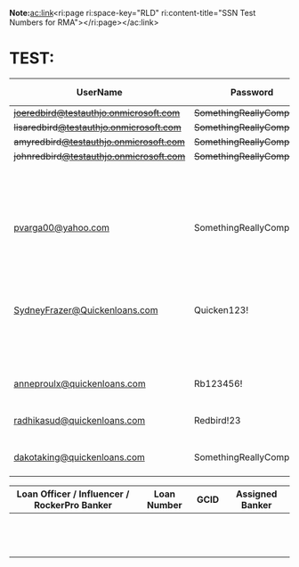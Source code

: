 
**Note:**<ac:link><ri:page ri:space-key="RLD" ri:content-title="SSN Test Numbers for RMA"></ri:page></ac:link>



# TEST:


| UserName | Password | CommonID | Licensed States | Active/Terminated | First Name | Last Name | SSN | RocketPro Email |
| --- | --- | --- | --- | --- | --- | --- | --- | --- |
| <s><a href="mailto:joeredbird@testauthjo.onmicrosoft.com">joeredbird@testauthjo.onmicrosoft.com</a></s> | <s>SomethingReallyComplex!&nbsp;</s> | <s><span>123456</span></s> | <br> | <s><span>Active</span></s> | <s>Joe</s> | <s>Redbird</s> | <br> | <br> |
| <s>lisaredbird<a rel="nofollow" href="mailto:joeredbird@testauthjo.onmicrosoft.com" class="external-link">@testauthjo.onmicrosoft.com</a></s> | <s>SomethingReallyComplex!&nbsp;</s> | <s>999000</s> | <br> | <s><span>Active</span></s> | <s>Lisa</s> | <s><span>Redbird</span></s> | <br> | <br> |
| <s>amyredbird<a class="external-link" rel="nofollow" href="mailto:joeredbird@testauthjo.onmicrosoft.com">@testauthjo.onmicrosoft.com</a></s> | <s>SomethingReallyComplex!&nbsp;</s> | <s>1005430</s> | <br> | <s><span>Active</span></s> | <s>Amy</s> | <s><span>Redbird</span></s> | <br> | <br> |
| <s>johnredbird<a rel="nofollow" href="mailto:joeredbird@testauthjo.onmicrosoft.com" class="external-link">@testauthjo.onmicrosoft.com</a></s> | <s>SomethingReallyComplex!&nbsp;</s> | <s>1002460</s> | <br> | <s><span>Active</span></s> | <s>John</s> | <s><span>Redbird</span></s> | <br> | <br> |
| <br> | <br> | 380034 | **No License** | <br> | Erin | E2E | 666-00-0070 | erine2e@rocketprofessional.com / SomethingReallyComplex! |
| pvarga00@yahoo.com | SomethingReallyComplex!1 | 380039 | <ul style="list-style-type: square;"><li>CA, AK</li><li>MI - Terminated/Surrendered/Cancelled</li></ul> | Active | Peter | E2E | 666-00-0071 | [petere2e@rocketprofessional.com](mailto:petere2e@rocketprofessional.com) / SomethingReallyComplex! |
| <br> | <br> | 380042 | **No License** | Active | Dan | <br>E2E<br> | 666-00-0072 | dane2e@rocketprofessional.com / SomethingReallyComplex! |
| SydneyFrazer@Quickenloans.com | Quicken123! | 380032 | MI | Active | Sydney | E2E | 666-00-0073 | sydneye2e@rocketprofessional.com / SomethingReallyComplex! |
| <br> | <br> | <br> | **No License** | Active | Stacey | E2E | 666-00-0074 | staceye2e@rocketprofessional.com / SomethingReallyComplex! |
| anneproulx@quickenloans.com | Rb123456! | 380040 | MI | Active | Anne | E2E | 666-00-0075 | annee2e@rocketprofessional.com / SomethingReallyComplex! |
| radhikasud@quickenloans.com | Redbird!23 | 380033 | MI | Active | Radhika | E2E | 666-00-0076 | [radhikae2e@rocketprofessional.com](mailto:radhikae2e@rocketprofessional.com) / SomethingReallyComplex! |
| dakotaking@quickenloans.com | SomethingReallyComplex!1 | 380035 | MI, CA, AK | Active | Dakota | E2E | 666-00-0077 | [dakotye2e@rocketprofessional.com](mailto:dakotye2e@rocketprofessional.com) / SomethingReallyComplex!1 |







| Loan Officer / Influencer / RockerPro Banker | Loan Number | GCID | Assigned Banker |
| --- | --- | --- | --- |
| <br> | <br> | <br> | <br> |
| <br> | <br> | <br> | <br> |
| <br> | <br> | <br> | <br> |



